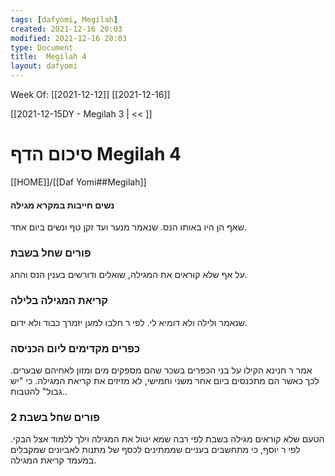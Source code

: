 ```yaml
---
tags: [dafyomi, Megilah] 
created: 2021-12-16 20:03
modified: 2021-12-16 20:03
type: Document
title:  Megilah 4
layout: dafyomi
---
```

Week Of: [[2021-12-12]]
[[2021-12-16]]

[[2021-12-15DY - Megilah 3 | << ]] 

# סיכום הדף  Megilah 4

[[HOME]]/[[Daf Yomi##Megilah]]

#### נשים חייבות במקרא מגילה 
שאף הן היו באותו הנס. שנאמר מנער ועד זקן טף ונשים ביום אחד.
### פורים שחל בשבת
על אף שלא קוראים את המגילה, שואלים ודורשים בענין הנס והחג.
### קריאת המגילה בלילה 
שנאמר ולילה ולא דומיא לי.
לפי ר חלבו למען יזמרך כבוד ולא ידום.
### כפרים מקדימים ליום הכניסה
אמר ר חנינא הקילו על בני הכפרים בשכר שהם מספקים מים ומזון לאחיהם שבערים.
לכך כאשר הם מתכנסים ביום אחר משני וחמישי, לא מזיזים את קריאת המגילה. כי "יש גבול" להטבות..
### פורים שחל בשבת 2
הטעם שלא קוראים מגילה בשבת לפי רבה שמא יטול את המגילה וילך ללמוד אצל הבקי. 
לפי ר יוסף, כי מתחשבים בעניים שממתינים לכסף של מתנות לאביונים שמקבלים במעמד קריאת המגילה.




